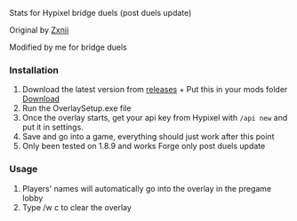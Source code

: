 
Stats for Hypixel bridge duels (post duels update)

Original by [Zxnii](https://github.com/Zxnii/duels-overlay)

Modified by me for bridge duels

### Installation
1. Download the latest version from [releases](https://github.com/TheExploration/bridge-duels-overlay/releases) + Put this in your mods folder [Download](https://github.com/TheExploration/bridge-duels-overlay/releases/download/1.2/Seraph-1.0.0.jar)
2. Run the OverlaySetup.exe file
4. Once the overlay starts, get your api key from Hypixel with `/api new` and put it in settings.
5. Save and go into a game, everything should just work after this point
6. Only been tested on 1.8.9 and works Forge only post duels update

### Usage
1. Players' names will automatically go into the overlay in the pregame lobby
2. Type /w c to clear the overlay
